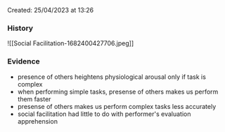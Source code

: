 Created: 25/04/2023 at 13:26

### History
![[Social Facilitation-1682400427706.jpeg]]

### Evidence
- presence of others heightens physiological arousal only if task is complex
- when performing simple tasks, presense of others makes us perform them faster
- presense of others makes us perform complex tasks less accurately
- social facilitation had little to do with performer's evaluation apprehension